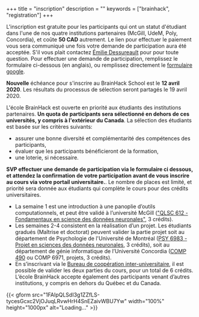 +++
title = "inscription"
description = ""
keywords = ["brainhack", "registration"]
+++

L'inscription est gratuite pour les participants qui ont un statut d'étudiant dans l'une de nos quatre institutions partenaires (McGill, UdeM, Poly, Concordia), et coûte **50 CAD** autrement. Le lien pour effectuer le paiement vous sera communiqué une fois votre demande de participation aura été acceptée. S'il vous plait contactez [Émilie Dessureault](mailto:emilie.dessureault@criugm.qc.ca) pour pour toute question. Pour effectuer une demande de participation, remplissez le formulaire ci-dessous (en anglais), ou remplissez directement le [formulaire google](https://forms.gle/adrzs9ztZA69c4rg7).

<div class="alert alert-success text-center" role="alert"><b>Nouvelle</b> échéance pour s'inscrire au BrainHack School est le <b>12 avril 2020</b>. Les résultats du processus de sélection seront partagés le 19 avril 2020.</div>

L'école BrainHack est ouverte en priorité aux étudiants des institutions partenaires. **Un quota de participants sera sélectionné en dehors de ces universités, y compris à l'extérieur du Canada**. La sélection des étudiants est basée sur les critères suivants:

  * assurer une bonne diversité et complémentarité des compétences des participants,
  * évaluer que les participants bénéficieront de la formation,
  * une loterie, si nécessaire.

**SVP effectuer une demande de participation via le formulaire ci dessous, et attendez la confirmation de votre participation avant de vous inscrire au cours via votre portail universitaire.**. Le nombre de places est limité, et priorité sera donnée aux étudiants qui complète le cours pour des crédits universitaires.

 * La semaine 1 est une introduction à une panoplie d’outils computationnels, et peut être validé à l’université McGill (["QLSC 612 - Fondamentaux en science des données neuronales"](https://www.mcgill.ca/study/2019-2020/courses/qlsc-612), 3 crédits).
 * Les semaines 2-4 consistent en la réalisation d’un projet. Les étudiants gradués (Maîtrise et doctorat) peuvent valider la partie projet soit au département de Psychologie de l'Université de Montréal ([PSY 6983 - Projet en sciences des données neuronales](https://admission.umontreal.ca/cours-et-horaires/cours/psy-6983/), 3 crédits), soit au département de génie informatique de l’Université Concordia ([COMP 490](http://www.concordia.ca/academics/undergraduate/calendar/current/sec71/71-70.html) ou COMP 6971, projets, 3 crédits).
 * En s’inscrivant via le [Bureau de coopération inter-universitaire](http://www.bci-qc.ca), il est possible de valider les deux parties du cours, pour un total de 6 crédits. L’école BrainHack accepte également des participants venant d’autres institutions, y compris en dehors du Québec et du Canada.

{{< gform src="1FAIpQLSdI3g1ZZfLS-tycesGcxc2VjOJuqLRvwHrH4SnEZaivWBU7Yw" width="100%" height="1000px" alt="Loading..." >}}
